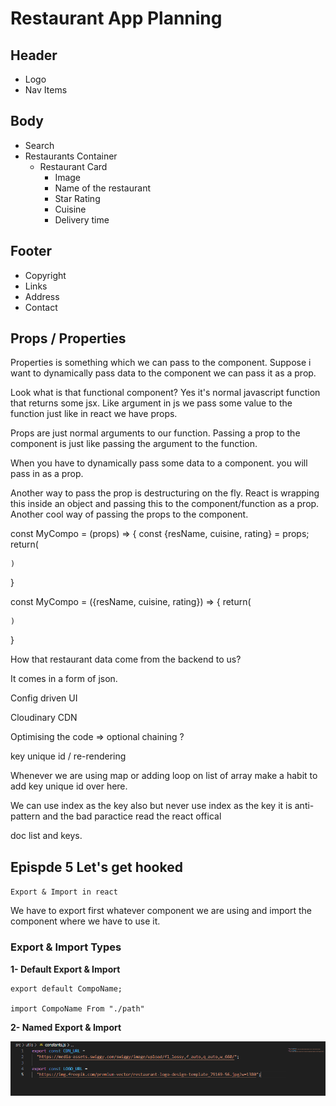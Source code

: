 # Restaurant App Planning

## Header

- Logo
- Nav Items

## Body

- Search
- Restaurants Container
  - Restaurant Card
    - Image
    - Name of the restaurant
    - Star Rating
    - Cuisine
    - Delivery time

## Footer

- Copyright
- Links
- Address
- Contact

## Props / Properties

Properties is something which we can pass to the component. Suppose i want to dynamically pass data to the component we can pass it as a prop.

Look what is that functional component? Yes it's normal javascript function that returns some jsx.
Like argument in js we pass some value to the function just like in react we have props.

Props are just normal arguments to our function.
Passing a prop to the component is just like passing the argument to the function.

When you have to dynamically pass some data to a component. you will pass in as a prop.

Another way to pass the prop is destructuring on the fly.  React is wrapping this inside an object and passing this to the component/function as a prop.
Another cool way of passing the props to the component.

const MyCompo = (props) => {
    const {resName, cuisine, rating} = props;
    return(

    )
}

const MyCompo = ({resName, cuisine, rating}) => {
    return(

    )
}

How that restaurant data come from the backend to us?

It comes in a form of json.

Config driven UI

Cloudinary CDN

Optimising the code =>
optional chaining ?

key unique id / re-rendering

Whenever we are using map or adding loop on list  of array make a habit to add key unique id over here.

We can use index as the key also but never use index as the key it is anti-pattern and the bad paractice read the react offical

doc list and keys.

## Epispde 5 Let's get hooked
`Export & Import in react`

We have to export first whatever component we are using and import the component where we have to use it.

### Export & Import Types

__1- Default Export & Import__

```
export default CompoName;

import CompoName From "./path"
```

__2- Named Export & Import__

![Named Export](image-1.png)